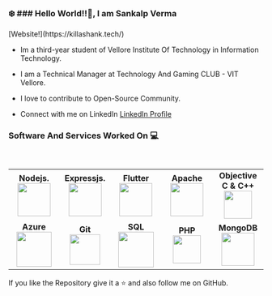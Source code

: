 <h3> ❄️ ### Hello World!!👋, I am Sankalp Verma</h3>
[Website!](https://killashank.tech/)


* Im a third-year student of Vellore Institute Of Technology in Information Technology.

* I am a Technical Manager at Technology And Gaming CLUB - VIT Vellore.

* I love to contribute to Open-Source Community.

* Connect with me on LinkedIn [LinkedIn Profile](https://www.linkedin.com/in/sankalp-verma-9b9b921a0/)


### Software And Services Worked On :computer:

<br>
<table>
<tbody>
<tr>
<td align="center" width="20%">
<span><b><center>Nodejs.</center></b></span> 
<img height=65px src="https://upload.wikimedia.org/wikipedia/commons/thumb/d/d9/Node.js_logo.svg/1920px-Node.js_logo.svg.png"> 
</td>
<td align="center" width="20%">
<span><b><center>Expressjs.</center></b></span> 
<img height=65px src="https://upload.wikimedia.org/wikipedia/commons/6/64/Expressjs.png"> 
</td>
<td align="center" width="20%">
 <span><b><center>Flutter</center></b></span> 
<img height=65px src="https://upload.wikimedia.org/wikipedia/commons/1/17/Google-flutter-logo.png"> 
</td>
<td align="center" width="20%">
<span><b><center>Apache</center></b></span> 
<img height=65px src="https://upload.wikimedia.org/wikipedia/commons/thumb/d/db/Apache_Software_Foundation_Logo_%282016%29.svg/640px-Apache_Software_Foundation_Logo_%282016%29.svg.png"> 
</td>
<td align="center" width="20%">
<span><b><center>Objective C & C++</center></b></span> 
<img height=55px src="https://financesonline.com/uploads/2019/08/Microsoft-Visual-Studio-logo1.png"> 
</td>
</tr>
<tr>
<td align="center" width="20%">
<span><b><center>Azure</center></b></span> 
<img height=69px src="https://ktconnections.com/images/easyblog_articles/658/b2ap3_large_microsoft-azure-500x500.png"> 
</td>
<td align="center" width="20%">
<span><b><center>Git</center></b></span> 
<img height=60px src="https://git-scm.com/images/logos/downloads/Git-Logo-2Color.png"> 
</td>

<td align="center" width="20%">
 <span><b><center>SQL</center></b></span> 
<img height=70px src="https://www.macworld.co.uk/cmsdata/features/3638150/setup_learn_sql_mac_thumb1200_4-3.jpg"> 
</td>
<td align="center" width="20%">
<span><b><center>PHP</center></b></span> 
<img height=55px src="https://cdn.freebiesupply.com/logos/large/2x/php-1-logo-png-transparent.png"> 
</td>
 <td align="center" width="20%">
<span><b><center>MongoDB</center></b></span> 
<img height=65px src="https://upload.wikimedia.org/wikipedia/en/thumb/4/45/MongoDB-Logo.svg/1920px-MongoDB-Logo.svg.png"> 
</td>
</tr>
</tbody>
</table>



If you like the Repository give it a :star: and also follow me on GitHub.
